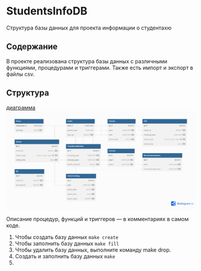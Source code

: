 # StudentsInfoDB

Структура базы данных для проекта информации о студентахю

## Содержание

В проекте реализована структура базы данных с различными функциями, процедурами и триггерами.
Также есть импорт и экспорт в файлы csv.

## Структура

[диаграмма](https://dbdiagram.io/d/64f6d45202bd1c4a5ef99d2c)
<img title="diagram" src="./images/diagram.png">

Описание процедур, функций и триггеров — в комментариях в самом коде.

1. Чтобы создать базу данных `make create`
2. Чтобы заполнить базу данных `make fill`
3. Чтобы удалить базу данных, выполните команду make drop.
4. Создать и заполнить базу данных `make`
5. 